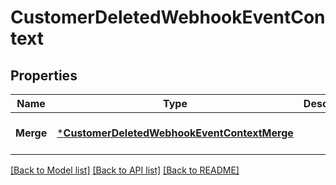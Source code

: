 # CustomerDeletedWebhookEventContext

## Properties
Name | Type | Description | Notes
------------ | ------------- | ------------- | -------------
**Merge** | [***CustomerDeletedWebhookEventContextMerge**](CustomerDeletedWebhookEventContextMerge.md) |  | [optional] [default to null]

[[Back to Model list]](../README.md#documentation-for-models) [[Back to API list]](../README.md#documentation-for-api-endpoints) [[Back to README]](../README.md)

